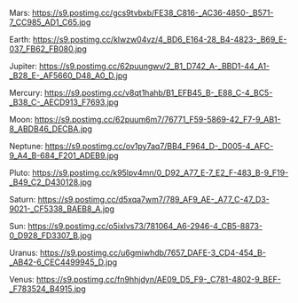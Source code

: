 Mars: <https://s9.postimg.cc/gcs9tvbxb/FE38_C816-_AC36-4850-_B571-7_CC985_AD1_C65.jpg>

Earth: <https://s9.postimg.cc/klwzw04vz/4_BD6_E164-28_B4-4823-_B69_E-037_FB62_FB080.jpg>

Jupiter: <https://s9.postimg.cc/62puungwv/2_B1_D742_A-_BBD1-44_A1-_B28_E-_AF5660_D48_A0_D.jpg>

Mercury: <https://s9.postimg.cc/v8qt1hahb/B1_EFB45_B-_E88_C-4_BC5-_B38_C-_AECD913_F7693.jpg>

Moon: <https://s9.postimg.cc/62puum6m7/76771_F59-5869-42_F7-9_AB1-8_ABDB46_DECBA.jpg>

Neptune: <https://s9.postimg.cc/ov1py7aq7/BB4_F964_D-_D005-4_AFC-9_A4_B-684_F201_ADEB9.jpg>

Pluto: <https://s9.postimg.cc/k95lpv4mn/0_D92_A77_E-7_E2_F-483_B-9_F19-_B49_C2_D430128.jpg>

Saturn: <https://s9.postimg.cc/d5xqa7wm7/789_AF9_AE-_A77_C-47_D3-9021-_CF5338_BAEB8_A.jpg>

Sun: <https://s9.postimg.cc/o5ixlvs73/781064_A6-2946-4_CB5-8873-0_D928_FD3307_B.jpg>

Uranus: <https://s9.postimg.cc/u6gmiwhdb/7657_DAFE-3_CD4-454_B-_AB42-6_CEC4499945_D.jpg>

Venus: <https://s9.postimg.cc/fn9hhjdyn/AE09_D5_F9-_C781-4802-9_BEF-_F783524_B4915.jpg>
